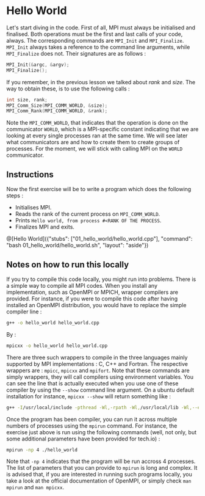 # Hello World

Let's start diving in the code.
First of all, MPI must always be initialised and finalised. Both operations must be the first and last calls of your code, always. The corresponding commands are `MPI_Init` and `MPI_Finalize`. `MPI_Init` always takes a reference to the command line arguments, while `MPI_Finalize` does not. Their signatures are as follows :

```cpp
MPI_Init(&argc, &argv);
MPI_Finalize();
```

If you remember, in the previous lesson we talked about *rank* and *size*. The way to obtain these, is to use the following calls :

```cpp
int size, rank;
MPI_Comm_Size(MPI_COMM_WORLD, &size);
MPI_Comm_Rank(MPI_COMM_WORLD, &rank);
```

Note the `MPI_COMM_WORLD`, that indicates that the operation is done on the communicator `WORLD`, which is a MPI-specific constant indicating that we are looking at every single processes ran at the same time. We will see later what communicators are and how to create them to create groups of processes. For the moment, we will stick with calling MPI on the `WORLD` communicator. 

## Instructions
Now the first exercise will be to write a program which does the following steps :

* Initialises MPI.
* Reads the rank of the current process on `MPI_COMM_WORLD`.
* Prints `Hello world, from process #<RANK OF THE PROCESS`.
* Finalizes MPI and exits.

@[Hello World]({"stubs": ["01_hello_world/hello_world.cpp"], "command": "bash 01_hello_world/hello_world.sh", "layout": "aside"})

## Notes on how to run this locally
If you try to compile this code locally, you might run into problems. There is a simple way to compile all MPI codes. When you install any implementation, such as OpenMPI or MPICH, wrapper compilers are provided. For instance, if you were to compile this code after having installed an OpenMPI distribution, you would have to replace the simple compiler line :

```bash
g++ -o hello_world hello_world.cpp
```

By :

```bash
mpicxx -o hello_world hello_world.cpp
```

There are three such wrappers to compile in the three languages mainly supported by MPI implementations : C, C++ and Fortran. The respective wrappers are : `mpicc`, `mpicxx` and `mpifort`. Note that these commands are simply wrappers, they will call compilers using environment variables. You can see the line that is actually executed when you use one of these compiler by using the `--show` command line argument. On a ubuntu default installation for instance, `mpicxx --show` will return something like :

```bash
g++ -I/usr/local/include -pthread -Wl,-rpath -Wl,/usr/local/lib -Wl,--enable-new-dtags -L/usr/local/lib -lmpi_cxx -lmpi
```

Once the program has been compiler, you can run it across multiple numbers of processes using the `mpirun` command. For instance, the exercise just above is run using the following commands (well, not only, but some additional parameters have been provided for tech.io) :

```bash
mpirun -np 4 ./hello_world
```

Note that `-np 4` indicates that the program will be run accross 4 processes. The list of parameters that you can provide to `mpirun` is long and complex. It is advised that, if you are interested in running such programs locally, you take a look at the official documentation of OpenMPI, or simply check `man mpirun` and `man mpicxx`.